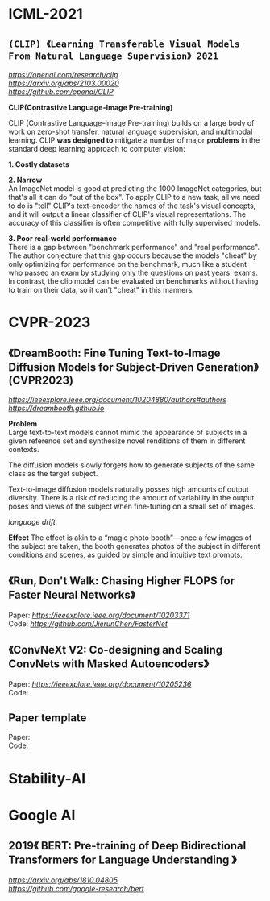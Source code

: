 # ICML-2021
## `(CLIP) 《Learning Transferable Visual Models From Natural Language Supervision》 2021`
*<https://openai.com/research/clip>*  
*<https://arxiv.org/abs/2103.00020>*  
*<https://github.com/openai/CLIP>*  

**CLIP(Contrastive Language-Image Pre-training)**  

CLIP (Contrastive Language–Image Pre-training) builds on a large body of work on zero-shot transfer, natural language supervision, and multimodal learning.
CLIP **was designed to** mitigate a number of major **problems** in the standard deep learning approach to computer vision:  

**1. Costly datasets**  

**2. Narrow**  
An ImageNet model is good at predicting the 1000 ImageNet categories, but that's all it can do "out of the box". To apply CLIP to a new task, all we need to do is "tell" CLIP's text-encoder the names of the task's visual concepts, and it will output a linear classifier of CLIP's visual representations. The accuracy of this classifier is often competitive with fully supervised models.  

**3. Poor real-world performance**  
There is a gap between "benchmark performance" and "real performance". The author conjecture that this gap occurs because the models "cheat" by only optimizing for performance on the benchmark, much like a student who passed an exam by studying only the questions on past years' exams. In contrast, the clip model can be evaluated on benchmarks without having to train on their data, so it can't "cheat" in this manners.  

# CVPR-2023
## 《DreamBooth: Fine Tuning Text-to-Image Diffusion Models for Subject-Driven Generation》(CVPR2023)
*<https://ieeexplore.ieee.org/document/10204880/authors#authors>*  
*<https://dreambooth.github.io>* 

**Problem**  
Large text-to-text models cannot mimic the appearance of subjects in a given reference set and synthesize novel renditions of them in different contexts.  

The diffusion models slowly forgets how to generate subjects of the same class as the target subject.  

Text-to-image diffusion models naturally posses high amounts of output diversity. There is a risk of reducing the amount of variability in the output poses and views of the subject when fine-tuning on a small set of images.

*language drift*  

**Effect** The effect is akin to a “magic photo booth”—once a few images of the subject are taken, the booth generates photos of the subject in different conditions and scenes, as guided by simple and intuitive text prompts.

## 《Run, Don't Walk: Chasing Higher FLOPS for Faster Neural Networks》
Paper: *<https://ieeexplore.ieee.org/document/10203371>*  
Code: *<https://github.com/JierunChen/FasterNet>*

## 《ConvNeXt V2: Co-designing and Scaling ConvNets with Masked Autoencoders》
Paper: *<https://ieeexplore.ieee.org/document/10205236>*  
Code: *<url>*

## Paper template
Paper: *<url>*  
Code: *<url>*





# Stability-AI

# Google AI
## 2019《 BERT: Pre-training of Deep Bidirectional Transformers for Language Understanding 》
*<https://arxiv.org/abs/1810.04805>*  
*<https://github.com/google-research/bert>*  



















